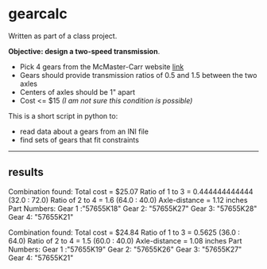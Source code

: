 gearcalc
========

Written as part of a class project.

**Objective: design a two-speed transmission**.
+ Pick 4 gears from the McMaster-Carr website [link](http://www.mcmaster.com/#standard-gears/)
+ Gears should provide transmission ratios of 0.5 and 1.5 between the two axles
+ Centers of axles should be 1" apart
+ Cost <= $15 *(I am not sure this condition is possible)*

This is a short script in python to:
+ read data about a gears from an INI file
+ find sets of gears that fit constraints

------------

results
-------
Combination found: 
	Total cost = $25.07
		Ratio of 1 to 3 = 0.444444444444
			(32.0 : 72.0)
		Ratio of 2 to 4 = 1.6
			(64.0 : 40.0)
		Axle-distance   = 1.12 inches
	Part Numbers:
		Gear 1 :"57655K18"
		Gear 2: "57655K27"
		Gear 3: "57655K28"
		Gear 4: "57655K21"
		
Combination found: 
	Total cost = $24.84
		Ratio of 1 to 3 = 0.5625
			(36.0 : 64.0)
		Ratio of 2 to 4 = 1.5
			(60.0 : 40.0)
		Axle-distance   = 1.08 inches
	Part Numbers:
		Gear 1 :"57655K19"
		Gear 2: "57655K26"
		Gear 3: "57655K27"
		Gear 4: "57655K21"